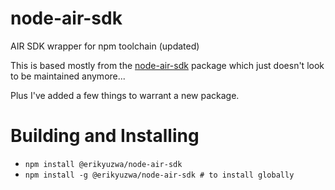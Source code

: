 # node-air-sdk
AIR SDK wrapper for npm toolchain (updated)

This is based mostly from the [node-air-sdk](https://www.npmjs.com/package/node-air-sdk) package which just 
doesn't look to be maintained anymore...

Plus I've added a few things to warrant a new package.

# Building and Installing

- `npm install @erikyuzwa/node-air-sdk`
- `npm install -g @erikyuzwa/node-air-sdk # to install globally`


